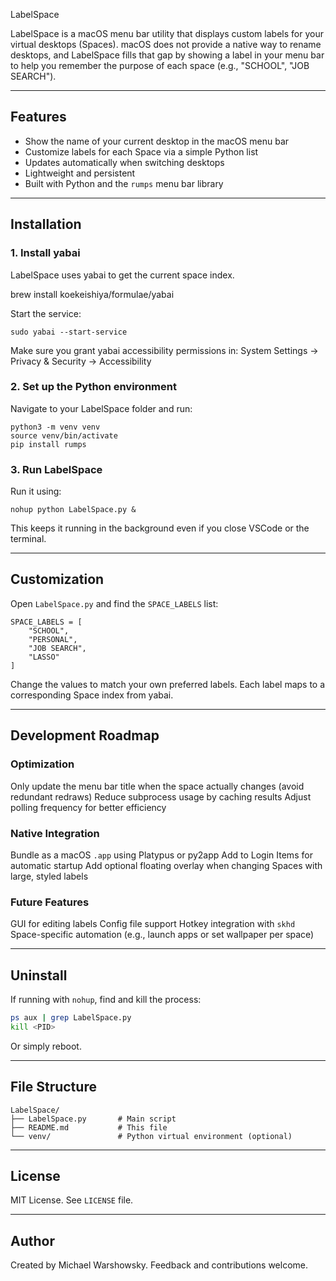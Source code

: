 LabelSpace

LabelSpace is a macOS menu bar utility that displays custom labels for your virtual desktops (Spaces). macOS does not provide a native way to rename desktops, and LabelSpace fills that gap by showing a label in your menu bar to help you remember the purpose of each space (e.g., "SCHOOL", "JOB SEARCH").

---

## Features

- Show the name of your current desktop in the macOS menu bar
- Customize labels for each Space via a simple Python list
- Updates automatically when switching desktops
- Lightweight and persistent
- Built with Python and the `rumps` menu bar library

---

## Installation

### 1. Install yabai

LabelSpace uses yabai to get the current space index.

brew install koekeishiya/formulae/yabai


Start the service:

```
sudo yabai --start-service
```

Make sure you grant yabai accessibility permissions in:
System Settings → Privacy & Security → Accessibility

### 2. Set up the Python environment

Navigate to your LabelSpace folder and run:

```
python3 -m venv venv
source venv/bin/activate
pip install rumps
```

### 3. Run LabelSpace

Run it using:

```
nohup python LabelSpace.py &
```

This keeps it running in the background even if you close VSCode or the terminal.

---

## Customization

Open `LabelSpace.py` and find the `SPACE_LABELS` list:

```
SPACE_LABELS = [
    "SCHOOL",
    "PERSONAL",
    "JOB SEARCH",
    "LASSO"
]
```

Change the values to match your own preferred labels. Each label maps to a corresponding Space index from yabai.

---

## Development Roadmap

### Optimization

 Only update the menu bar title when the space actually changes (avoid redundant redraws)
 Reduce subprocess usage by caching results
 Adjust polling frequency for better efficiency

### Native Integration

 Bundle as a macOS `.app` using Platypus or py2app
 Add to Login Items for automatic startup
 Add optional floating overlay when changing Spaces with large, styled labels

### Future Features

 GUI for editing labels
 Config file support
 Hotkey integration with `skhd`
 Space-specific automation (e.g., launch apps or set wallpaper per space)

---

## Uninstall

If running with `nohup`, find and kill the process:

```bash
ps aux | grep LabelSpace.py
kill <PID>
```

Or simply reboot.

---

## File Structure

```
LabelSpace/
├── LabelSpace.py       # Main script
├── README.md           # This file
└── venv/               # Python virtual environment (optional)
```

---

## License

MIT License. See `LICENSE` file.

---

## Author

Created by Michael Warshowsky. Feedback and contributions welcome.

